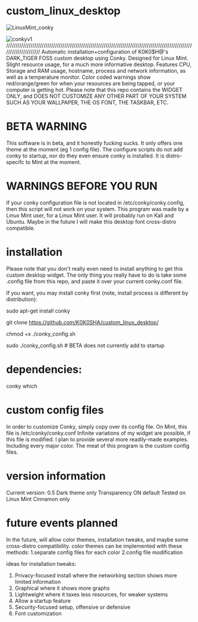 # custom_linux_desktop
![LinuxMint_conky](https://user-images.githubusercontent.com/92905002/180729486-7de75293-16da-42f0-9621-8d48ce0909a8.png)

![conkyv1](https://user-images.githubusercontent.com/92905002/180728590-d1e7c4d8-1def-41a6-8589-752cdda7b294.png)
/////////////////////////////////////////////////////////////////////////////////////////////////////////////////////
Automatic installation+configuration of K0K0$H@'s DARK_TIGER FOSS custom desktop using Conky. Designed for Linux Mint. Slight resource usage, for a much more informative desktop. Features CPU, Storage and RAM usage, hostname, process and network information, as well as a temperature monitor. Color coded warnings show red/orange/green for when your resources are being tapped, or your computer is getting hot. 
Please note that this repo contains the WIDGET ONLY, and DOES NOT CUSTOMIZE ANY OTHER PART OF YOUR SYSTEM SUCH AS YOUR WALLPAPER, THE OS FONT, THE TASKBAR, ETC. 

# BETA WARNING
This software is in beta, and it honestly fucking sucks. It only offers one theme at the moment (eg 1 config file). The configure scripts do not add conky to startup, nor do they even ensure conky is installed. It is distro-specifc to Mint at the moment.

# WARNINGS BEFORE YOU RUN
If your conky configuration file is not located in /etc/conky/conky.config, then this script will not work on your system. 
This program was made by a Linux Mint user, for a Linux Mint user. It will probably run on Kali and Ubuntu. Maybe in the future I will make this desktop font cross-distro compatible.

# installation
Please note that you don't really even need to install anything to get this custom desktop widget. 
The only thing you really have to do is take some .config file from this repo, and paste it over your current conky.conf file.

If you want, you may install conky first (note, install process is different by distribution):

sudo apt-get install conky

git clone https://github.com/K0K0SHA/custom_linux_desktop/

chmod +x ./conky_config.sh

sudo ./conky_config.sh    # BETA does not currently add to startup

# dependencies:
conky
which

# custom config files
In order to customize Conky, simply copy over its config file. On Mint, this file is /etc/conky/conky.conf
Infinite variations of my widget are possible, if this file is modified. I plan to provide several more 
readily-made examples. Including every major color. The meat of this program is the custom config files.

# version information
Current version: 0.5
Dark theme only
Transparency ON default
Tested on Linux Mint Cinnamon only

# future events planned
In the future, will allow color themes, installation tweaks, and maybe some cross-distro compatibility.
color themes can be implemented with these methods:
1.separate config files for each color
2.config file modification

ideas for installation tweaks:
1. Privacy-focused install where the networking section shows more limited information
2. Graphical where it shows more graphs
3. Lightweight where it taxes less resources, for weaker systems
4. Allow a startup feature
5. Security-focused setup, offensive or defensive
6. Font customization
